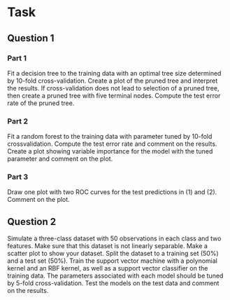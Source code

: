 # Task
## Question 1
### Part 1
Fit a decision tree to the training data with an optimal tree size determined by 10-fold cross-validation. Create a plot of the pruned tree and interpret the results. If cross-validation does not lead to selection of a pruned tree, then create a pruned tree with five terminal nodes. Compute the test error rate of the pruned tree.
### Part 2
Fit a random forest to the training data with parameter tuned by 10-fold crossvalidation. Compute the test error rate and comment on the results. Create a plot showing variable importance for the model with the tuned parameter and comment on the plot.
### Part 3
Draw one plot with two ROC curves for the test predictions in (1) and (2). Comment on the plot.

## Question 2
Simulate a three-class dataset with 50 observations in each class and two features. Make
sure that this dataset is not linearly separable. Make a scatter plot to show your dataset.
Split the dataset to a training set (50%) and a test set (50%). Train the support vector
machine with a polynomial kernel and an RBF kernel, as well as a support vector classifier
on the training data. The parameters associated with each model should be tuned by 5-fold
cross-validation. Test the models on the test data and comment on the results.
